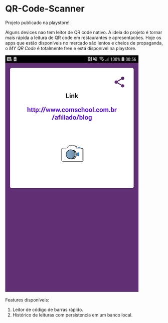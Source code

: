 # QR-Code-Scanner
Projeto publicado na playstore!

Alguns devices nao tem leitor de QR code nativo.
A ideia do projeto é tornar mais rápida a leitura de QR code em restaurantes e apresentacões.
Hoje os apps que estão disponíveis no mercado são lentos e cheios de propaganda, o *MY QR Code* é totalmente free e está disponível na playstore.

![Alt text](thumb.png "thumb")

Features disponíveis:

1. Leitor de código de barras rápido.
2. Histórico de leituras com persistencia em um banco local.



